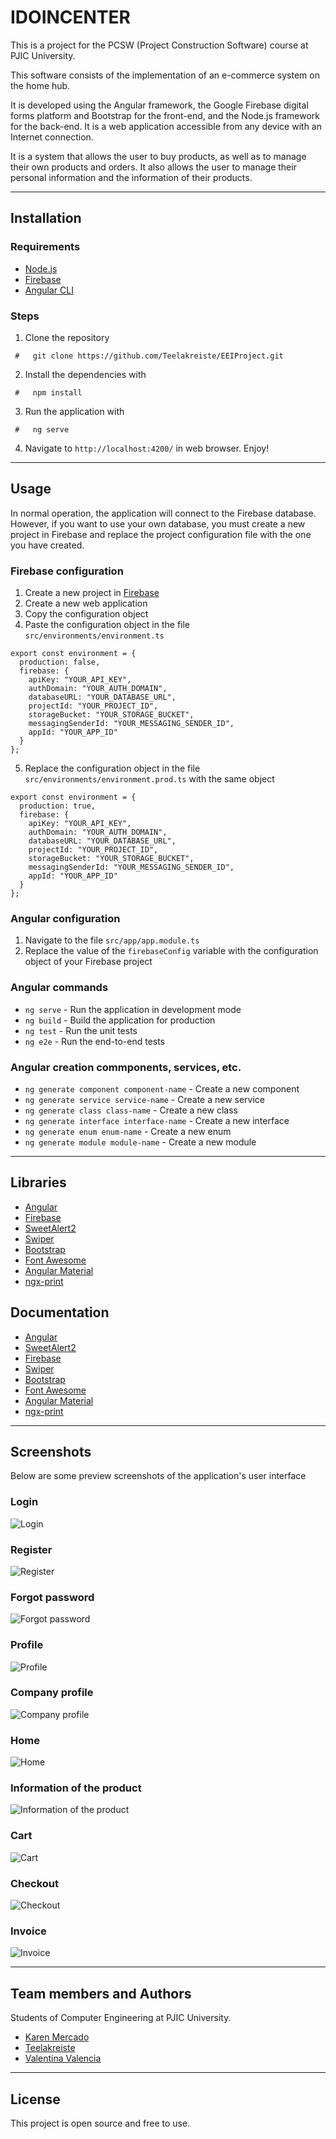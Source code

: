 # IDOINCENTER
This is a project for the PCSW (Project Construction Software) course at PJIC University.

This software consists of the implementation of an e-commerce system on the home hub.

It is developed using the Angular framework, the Google Firebase digital forms platform and Bootstrap for the front-end, and the Node.js framework for the back-end. It is a web application accessible from any device with an Internet connection. 

It is a system that allows the user to buy products, as well as to manage their own products and orders. It also allows the user to manage their personal information and the information of their products.

--- 

## Installation

### Requirements

- [Node.js](https://nodejs.org/en/)
- [Firebase](https://firebase.google.com/)
- [Angular CLI](https://cli.angular.io/)

### Steps

1. Clone the repository 
```
 #   git clone https://github.com/Teelakreiste/EEIProject.git 
```
2. Install the dependencies with 
```
 #   npm install
```
3. Run the application with
```
 #   ng serve
```
4. Navigate to `http://localhost:4200/` in web browser.
Enjoy!

---

## Usage

In normal operation, the application will connect to the Firebase database. However, if you want to use your own database, you must create a new project in Firebase and replace the project configuration file with the one you have created.

### Firebase configuration

1. Create a new project in [Firebase](https://firebase.google.com/)
2. Create a new web application
3. Copy the configuration object
4. Paste the configuration object in the file `src/environments/environment.ts`
```
export const environment = {
  production: false,
  firebase: {
    apiKey: "YOUR_API_KEY",
    authDomain: "YOUR_AUTH_DOMAIN",
    databaseURL: "YOUR_DATABASE_URL",
    projectId: "YOUR_PROJECT_ID",
    storageBucket: "YOUR_STORAGE_BUCKET",
    messagingSenderId: "YOUR_MESSAGING_SENDER_ID",
    appId: "YOUR_APP_ID"
  }
};
```
5. Replace the configuration object in the file `src/environments/environment.prod.ts` with the same object
```
export const environment = {
  production: true,
  firebase: {
    apiKey: "YOUR_API_KEY",
    authDomain: "YOUR_AUTH_DOMAIN",
    databaseURL: "YOUR_DATABASE_URL",
    projectId: "YOUR_PROJECT_ID",
    storageBucket: "YOUR_STORAGE_BUCKET",
    messagingSenderId: "YOUR_MESSAGING_SENDER_ID",
    appId: "YOUR_APP_ID"
  }
};
```

### Angular configuration

1. Navigate to the file `src/app/app.module.ts`
2. Replace the value of the `firebaseConfig` variable with the configuration object of your Firebase project

### Angular commands

- `ng serve` - Run the application in development mode
- `ng build` - Build the application for production
- `ng test` - Run the unit tests
- `ng e2e` - Run the end-to-end tests

### Angular creation commponents, services, etc.

- `ng generate component component-name` - Create a new component
- `ng generate service service-name` - Create a new service
- `ng generate class class-name` - Create a new class
- `ng generate interface interface-name` - Create a new interface
- `ng generate enum enum-name` - Create a new enum
- `ng generate module module-name` - Create a new module

---

## Libraries

- [Angular](https://angular.io/)
- [Firebase](https://firebase.google.com/)
- [SweetAlert2](https://sweetalert2.github.io/)
- [Swiper](https://swiperjs.com/)
- [Bootstrap](https://getbootstrap.com/)
- [Font Awesome](https://fontawesome.com/)
- [Angular Material](https://material.angular.io/)
- [ngx-print](https://www.npmjs.com/package/ngx-print)

## Documentation

- [Angular](https://angular.io/docs)
- [SweetAlert2](https://sweetalert2.github.io/#examples)
- [Firebase](https://firebase.google.com/docs)
- [Swiper](https://swiperjs.com/swiper-api)
- [Bootstrap](https://getbootstrap.com/docs/4.5/getting-started/introduction/)
- [Font Awesome](https://fontawesome.com/how-to-use/on-the-web/referencing-icons/basic-use)
- [Angular Material](https://material.angular.io/components/categories)
- [ngx-print](https://www.npmjs.com/package/ngx-print)

---

## Screenshots
Below are some preview screenshots of the application's user interface

### Login
![Login](/src/assets/screenshots/Login.jpg "Login")

### Register
![Register](/src/assets/screenshots/Register.jpg "Register")

### Forgot password
![Forgot password](/src/assets/screenshots/forgot.jpg "Forgot password")

### Profile
![Profile](/src/assets/screenshots/Profile.jpg "Profile")

### Company profile
![Company profile](/src/assets/screenshots/CompanyProfile.jpg "Company profile")

### Home
![Home](/src/assets/screenshots/Home.jpg "Home")

### Information of the product
![Information of the product](/src/assets/screenshots/InfoProduct.jpg "Information of the product")

### Cart
![Cart](/src/assets/screenshots/Cart.jpg "Cart")

### Checkout
![Checkout](/src/assets/screenshots/Checkout.jpg "Checkout")

### Invoice

![Invoice](/src/assets/screenshots/Invoice.jpg "Invoice")

---

## Team members and Authors

Students of Computer Engineering at PJIC University.

- [Karen Mercado](https://github.com/KarenMercado "Karen Mercado")
- [Teelakreiste](https://github.com/Teelakreiste "Osmel Zuñiga")
- [Valentina Valencia](https://github.com/12valencia "Valentina Valencia")


---
## License
This project is open source and free to use.